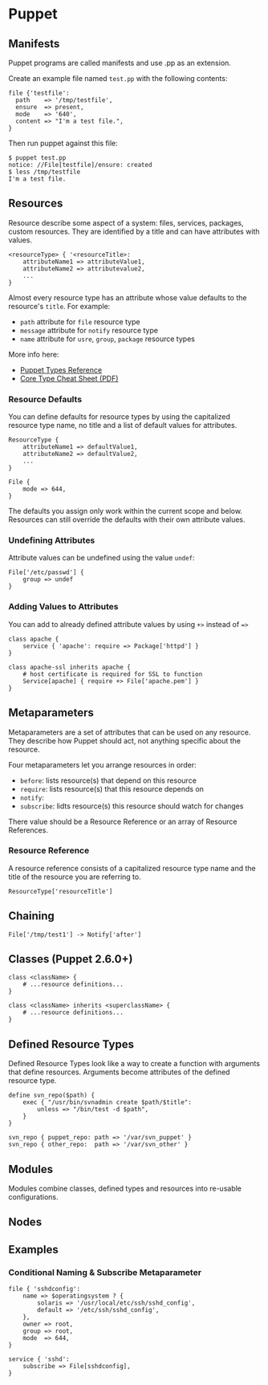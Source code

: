 # Puppet

## Manifests

Puppet programs are called manifests and use .pp as an extension.

Create an example file named `test.pp` with the following contents:

	file {'testfile':
	  path    => '/tmp/testfile',
	  ensure  => present,
	  mode    => '640',
	  content => "I'm a test file.",
	}
	
Then run puppet against this file:

	$ puppet test.pp
	notice: //File[testfile]/ensure: created
	$ less /tmp/testfile 
	I'm a test file.

## Resources

Resource describe some aspect of a system: files, services, packages, custom resources.  They are identified by a title and can have attributes with values.

	<resourceType> { '<resourceTitle>:
		attributeName1 => attributeValue1,
		attributeName2 => attributevalue2,
		...
	}

Almost every resource type has an attribute whose value defaults to the resource's `title`. For example:

* `path` attribute for `file` resource type
* `message` attribute for `notify` resource type
* `name` attribute for `usre`, `group`, `package` resource types

More info here:

* [Puppet Types Reference](http://docs.puppetlabs.com/references/stable/type.html)
* [Core Type Cheat Sheet (PDF)](http://docs.puppetlabs.com/puppet_core_types_cheatsheet.pdf)

### Resource Defaults

You can define defaults for resource types by using the capitalized resource type name, no title and a list of default values for attributes.

	ResourceType {
		attributeName1 => defaultValue1,
		attributeName2 => defaultValue2,
		...
	}

	File {
		mode => 644,
	}

The defaults you assign only work within the current scope and below. Resources can still override the defaults with their own attribute values.

### Undefining Attributes

Attribute values can be undefined using the value `undef`:

	File['/etc/passwd'] {
		group => undef
	}

### Adding Values to Attributes

You can add to already defined attribute values by using `+>` instead of `=>`

	class apache {
		service { 'apache': require => Package['httpd'] }
	}

	class apache-ssl inherits apache {
		# host certificate is required for SSL to function
		Service[apache] { require +> File['apache.pem'] }
	}
	
## Metaparameters

Metaparameters are a set of attributes that can be used on any resource. They describe how Puppet should act, not anything specific about the resource.

Four metaparameters let you arrange resources in order:

* `before`: lists resource(s) that depend on this resource
* `require`: lists resource(s) that this resource depends on
* `notify`: 
* `subscribe`: lidts resource(s) this resource should watch for changes

There value should be a Resource Reference or an array of Resource References.

### Resource Reference

A resource reference consists of a capitalized resource type name and the title of the resource you are referring to.

	ResourceType['resourceTitle']

## Chaining

	File['/tmp/test1'] -> Notify['after']

## Classes (Puppet 2.6.0+)



	class <className> {
		# ...resource definitions...
	}
	
	class <className> inherits <superclassName> {
		# ...resource definitions...
	}

## Defined Resource Types

Defined Resource Types look like a way to create a function with arguments that define resources. Arguments become attributes of the defined resource type.

	define svn_repo($path) {
		exec { "/usr/bin/svnadmin create $path/$title":
			unless => "/bin/test -d $path",
		}
	}

	svn_repo { puppet_repo: path => '/var/svn_puppet' }
	svn_repo { other_repo:  path => '/var/svn_other' }

## Modules

Modules combine classes, defined types and resources into re-usable configurations.

## Nodes



## Examples

### Conditional Naming & Subscribe Metaparameter

	file { 'sshdconfig':
		name => $operatingsystem ? {
			solaris => '/usr/local/etc/ssh/sshd_config',
			default => '/etc/ssh/sshd_config',
		},
		owner => root,
		group => root,
		mode  => 644,
	}
	
	service { 'sshd':
		subscribe => File[sshdconfig],
	}
